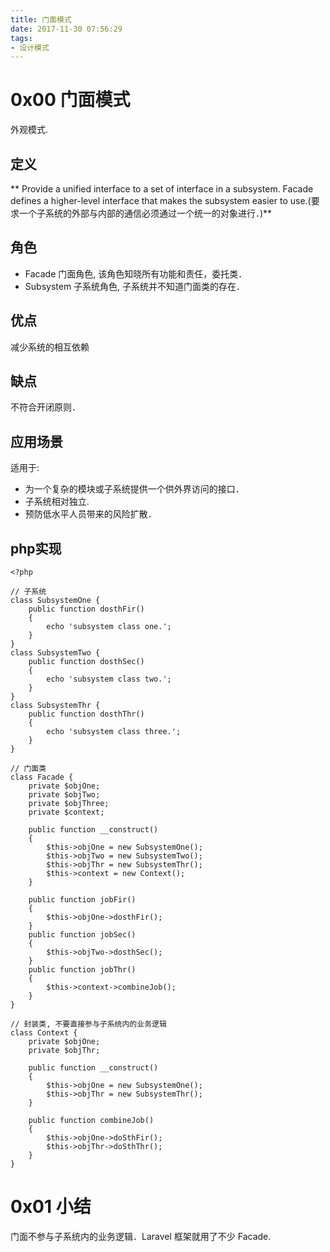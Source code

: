 ```yaml
---
title: 门面模式
date: 2017-11-30 07:56:29
tags:
- 设计模式
---
```


# 0x00 门面模式
外观模式.

## 定义
** Provide a unified interface to a set of interface in a subsystem. Facade defines a higher-level interface that makes the subsystem easier to use.(要求一个子系统的外部与内部的通信必须通过一个统一的对象进行．)**

## 角色
+ Facade 门面角色, 该角色知晓所有功能和责任，委托类．
+ Subsystem 子系统角色, 子系统并不知道门面类的存在．

## 优点
减少系统的相互依赖

## 缺点
不符合开闭原则．

## 应用场景
适用于:
+ 为一个复杂的模块或子系统提供一个供外界访问的接口．
+ 子系统相对独立.
+ 预防低水平人员带来的风险扩散．

## php实现
```
<?php

// 子系统
class SubsystemOne {
    public function dosthFir()
    {
        echo 'subsystem class one.';
    }
}
class SubsystemTwo {
    public function dosthSec()
    {
        echo 'subsystem class two.';
    }
}
class SubsystemThr {
    public function dosthThr()
    {
        echo 'subsystem class three.';
    }
}

// 门面类
class Facade {
    private $objOne;
    private $objTwo;
    private $objThree;
    private $context;

    public function __construct()
    {
        $this->objOne = new SubsystemOne();
        $this->objTwo = new SubsystemTwo();
        $this->objThr = new SubsystemThr();
        $this->context = new Context();
    }

    public function jobFir()
    {
        $this->objOne->dosthFir();
    }
    public function jobSec()
    {
        $this->objTwo->dosthSec();
    }
    public function jobThr()
    {
        $this->context->combineJob();
    }
}

// 封装类, 不要直接参与子系统内的业务逻辑
class Context {
    private $objOne;
    private $objThr;

    public function __construct()
    {
        $this->objOne = new SubsystemOne();
        $this->objThr = new SubsystemThr();
    }

    public function combineJob()
    {
        $this->objOne->doSthFir();
        $this->objThr->doSthThr();
    }
}
```

# 0x01 小结
门面不参与子系统内的业务逻辑．Laravel 框架就用了不少 Facade.

